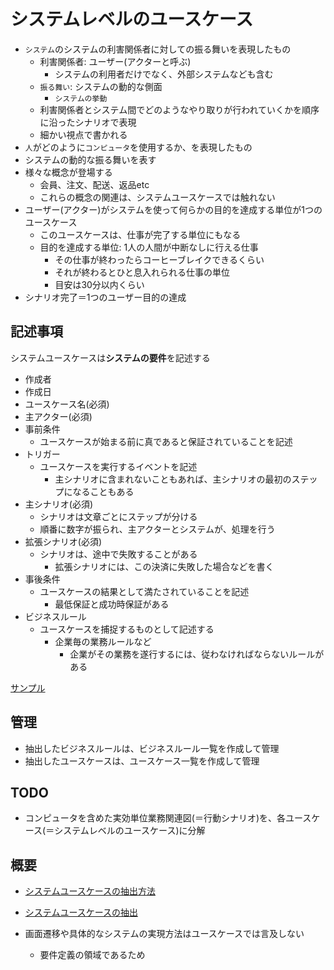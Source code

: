 # システムレベルのユースケース

* `システム`のシステムの利害関係者に対しての振る舞いを表現したもの
    * 利害関係者: ユーザー(アクターと呼ぶ)
        * システムの利用者だけでなく、外部システムなども含む
    * `振る舞い`: システムの動的な側面
        * `システムの挙動`
    * 利害関係者とシステム間でどのようなやり取りが行われていくかを順序に沿ったシナリオで表現
    * 細かい視点で書かれる
* `人`がどのように`コンピュータ`を使用するか、を表現したもの
* システムの動的な振る舞いを表す
* 様々な概念が登場する
    * 会員、注文、配送、返品etc
    * これらの概念の関連は、システムユースケースでは触れない
* ユーザー(アクター)がシステムを使って何らかの目的を達成する単位が1つのユースケース
    * このユースケースは、仕事が完了する単位にもなる
    * 目的を達成する単位: 1人の人間が中断なしに行える仕事
        * その仕事が終わったらコーヒーブレイクできるくらい
        * それが終わるとひと息入れられる仕事の単位
        * 目安は30分以内くらい
* シナリオ完了＝1つのユーザー目的の達成 

## 記述事項

システムユースケースは**システムの要件**を記述する

* 作成者
* 作成日
* ユースケース名(必須)
* 主アクター(必須)
* 事前条件
    * ユースケースが始まる前に真であると保証されていることを記述
* トリガー
    * ユースケースを実行するイベントを記述
        * 主シナリオに含まれないこともあれば、主シナリオの最初のステップになることもある
* 主シナリオ(必須)
    * シナリオは文章ごとにステップが分ける
    * 順番に数字が振られ、主アクターとシステムが、処理を行う
* 拡張シナリオ(必須)
    * シナリオは、途中で失敗することがある
        * 拡張シナリオには、この決済に失敗した場合などを書く
* 事後条件
    * ユースケースの結果として満たされていることを記述
        * 最低保証と成功時保証がある
* ビジネスルール
    * ユースケースを捕捉するものとして記述する
        * 企業毎の業務ルールなど
            * 企業がその業務を遂行するには、従わなければならないルールがある

[サンプル](system_use_case.xlsx)

## 管理

* 抽出したビジネスルールは、ビジネスルール一覧を作成して管理
* 抽出したユースケースは、ユースケース一覧を作成して管理

## TODO

* コンピュータを含めた実効単位業務関連図(＝行動シナリオ)を、各ユースケース(＝システムレベルのユースケース)に分解

## 概要
 
* [システムユースケースの抽出方法](01)
* [システムユースケースの抽出](02)

* 画面遷移や具体的なシステムの実現方法はユースケースでは言及しない
    * 要件定義の領域であるため

